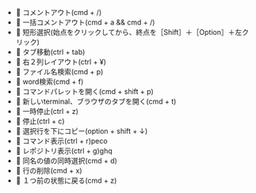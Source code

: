 - :wrench: コメントアウト(cmd + /)
- :wrench: 一括コメントアウト(cmd + a && cmd + /)
- :wrench: 短形選択(始点をクリックしてから、終点を［Shift］＋［Option］＋左クリック)
- :wrench: タブ移動(ctrl + tab)
- :wrench: 右２列レイアウト(ctrl + ¥)
- :wrench: ファイル名検索(cmd + p)
- :wrench: word検索(cmd + f)
- :wrench: コマンドパレットを開く(cmd + shift + p)
- :wrench: 新しいterminal、ブラウザのタブを開く(cmd + t)
- :wrench: 一時停止(ctrl + z)
- :wrench: 停止(ctrl + c)
- :wrench: 選択行を下にコピー(option + shift + ↓)
- :wrench: コマンド表示(ctrl + r)peco
- :wrench: レポジトリ表示(ctrl + g)ghq
- :wrench: 同名の値の同時選択(cmd + d)
- :wrench: 行の削除(cmd + x)
- :wrench: １つ前の状態に戻る(cmd + z)

